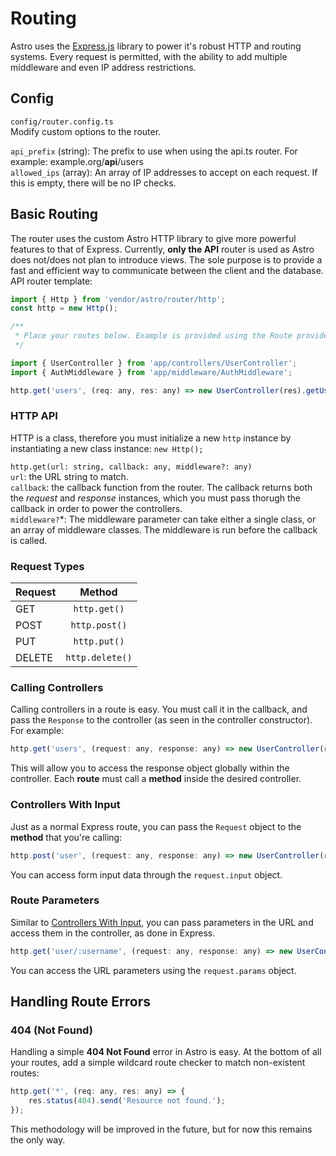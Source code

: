 # Routing
Astro uses the [Express.js](https://expressjs.com/) library to power it's robust HTTP and routing systems. Every request is permitted, with the ability to add multiple middleware and even IP address restrictions.
  
## Config
`config/router.config.ts`  
Modify custom options to the router.  

`api_prefix` (string): The prefix to use when using the api.ts router. For example: example.org/**api**/users  
`allowed_ips` (array): An array of IP addresses to accept on each request. If this is empty, there will be no IP checks.  

## Basic Routing
The router uses the custom Astro HTTP library to give more powerful features to that of Express. Currently, **only the API** router is used as Astro does not/does not plan to introduce views. The sole purpose is to provide a fast and efficient way to communicate between the client and the database.  
API router template:
```js
import { Http } from 'vendor/astro/router/http';
const http = new Http();

/**
 * Place your routes below. Example is provided using the Route provider
 */

import { UserController } from 'app/controllers/UserController';
import { AuthMiddleware } from 'app/middleware/AuthMiddleware';

http.get('users', (req: any, res: any) => new UserController(res).getUsers(), [AuthMiddleware]);
```

### HTTP API
HTTP is a class, therefore you must initialize a new `http` instance by instantiating a new class instance: `new Http();`  

`http.get(url: string, callback: any, middleware?: any)`  
`url`: the URL string to match.  
`callback`: the callback function from the router. The callback returns both the *request* and *response* instances, which you must pass thorugh the callback in order to power the controllers.  
`middleware?`*: The middleware parameter can take
 either a single class, or an array of middleware classes. The middleware is run before the callback is called.  

### Request Types
| Request       | Method        |
| ------------- |:-------------:|
| GET      | `http.get()` | $1600 |
| POST     | `http.post()`      |
| PUT | `http.put()`      |
| DELETE | `http.delete()`      |

### Calling Controllers
Calling controllers in a route is easy. You must call it in the callback, and pass the `Response` to the controller (as seen in the controller constructor). For example:  
```js
http.get('users', (request: any, response: any) => new UserController(response).getUsers());
```
This will allow you to access the response object globally within the controller. Each **route** must call a **method** inside the desired controller.  

### Controllers With Input
Just as a normal Express route, you can pass the `Request` object to the **method** that you're calling:
```js
http.post('user', (request: any, response: any) => new UserController(response).addUser(request));
```
You can access form input data through the `request.input` object.  

### Route Parameters
Similar to [Controllers With Input](#controllers-with-input), you can pass parameters in the URL and access them in the controller, as done in Express.
```js
http.get('user/:username', (request: any, response: any) => new UserController(response).getUser(request));
```
You can access the URL parameters using the `request.params` object.  

## Handling Route Errors

### 404 (Not Found)
Handling a simple **404 Not Found** error in Astro is easy. At the bottom of all your routes, add a simple wildcard route checker to match non-existent routes:
```js
http.get('*', (req: any, res: any) => {
    res.status(404).send('Resource not found.');
});
```
This methodology will be improved in the future, but for now this remains the only way.